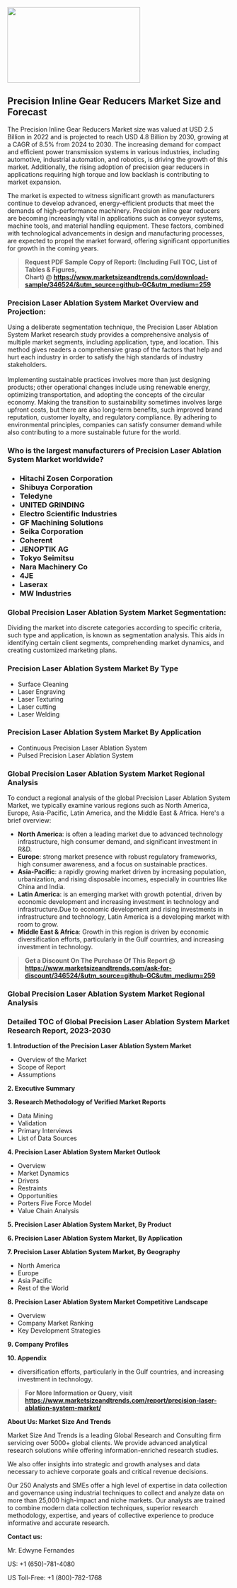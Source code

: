<p><img class="alignnone size-medium wp-image-20088" src="https://ffe5etoiles.com/wp-content/uploads/2024/12/MST1-300x171.png" alt="" width="300" height="171" /></p><h2>Precision Inline Gear Reducers Market Size and Forecast</h2><p>The Precision Inline Gear Reducers Market size was valued at USD 2.5 Billion in 2022 and is projected to reach USD 4.8 Billion by 2030, growing at a CAGR of 8.5% from 2024 to 2030. The increasing demand for compact and efficient power transmission systems in various industries, including automotive, industrial automation, and robotics, is driving the growth of this market. Additionally, the rising adoption of precision gear reducers in applications requiring high torque and low backlash is contributing to market expansion.</p><p>The market is expected to witness significant growth as manufacturers continue to develop advanced, energy-efficient products that meet the demands of high-performance machinery. Precision inline gear reducers are becoming increasingly vital in applications such as conveyor systems, machine tools, and material handling equipment. These factors, combined with technological advancements in design and manufacturing processes, are expected to propel the market forward, offering significant opportunities for growth in the coming years.</p></p><blockquote id="" class=""><strong>Request PDF Sample Copy of Report: (Including Full TOC, List of Tables &amp; Figures, Chart)&nbsp;@&nbsp;<strong><a href="https://www.marketsizeandtrends.com/download-sample/346524/&utm_source=github-GC&utm_medium=259" target="_blank">https://www.marketsizeandtrends.com/download-sample/346524/&utm_source=github-GC&utm_medium=259</a></strong></strong></blockquote><h3 id="" class="">Precision Laser Ablation System Market&nbsp;Overview and Projection:</h3><p id="" class="">Using a deliberate segmentation technique, the Precision Laser Ablation System Market research study provides a comprehensive analysis of multiple market segments, including application, type, and location. This method gives readers a comprehensive grasp of the factors that help and hurt each industry in order to satisfy the high standards of industry stakeholders. <br /> <br />Implementing sustainable practices involves more than just designing products; other operational changes include using renewable energy, optimizing transportation, and adopting the concepts of the circular economy. Making the transition to sustainability sometimes involves large upfront costs, but there are also long-term benefits, such improved brand reputation, customer loyalty, and regulatory compliance. By adhering to environmental principles, companies can satisfy consumer demand while also contributing to a more sustainable future for the world.</p><h3 id="" class="">Who is the largest manufacturers of&nbsp;Precision Laser Ablation System Market worldwide?</h3><h3 class=""><p><ul><li>Hitachi Zosen Corporation </li><li> Shibuya Corporation </li><li> Teledyne </li><li> UNITED GRINDING </li><li> Electro Scientific Industries </li><li> GF Machining Solutions </li><li> Seika Corporation </li><li> Coherent </li><li> JENOPTIK AG </li><li> Tokyo Seimitsu </li><li> Nara Machinery Co </li><li> 4JE </li><li> Laserax </li><li> MW Industries</li></ul></p></h3><h3 id="" class="">Global&nbsp;Precision Laser Ablation System Market Segmentation:</h3><p id="" class="">Dividing the market into discrete categories according to specific criteria, such type and application, is known as segmentation analysis. This aids in identifying certain client segments, comprehending market dynamics, and creating customized marketing plans.</p><h3 id="" class="">Precision Laser Ablation System Market&nbsp;By Type</h3><p><p><ul><li>Surface Cleaning</li><li> Laser Engraving</li><li> Laser Texturing</li><li> Laser cutting</li><li> Laser Welding</p></li></ul></p></p><h3 id="" class="">Precision Laser Ablation System Market&nbsp;By Application</h3><p class=""><p><ul><li>Continuous Precision Laser Ablation System</li><li> Pulsed Precision Laser Ablation System</li></ul></p></p><h3 id="" class="">Global Precision Laser Ablation System Market Regional Analysis</h3><p id="" class="">To conduct a regional analysis of the global Precision Laser Ablation System Market, we typically examine various regions such as North America, Europe, Asia-Pacific, Latin America, and the Middle East &amp; Africa. Here's a brief overview:</p><ul><li><strong>North America</strong>: is often a leading market due to advanced technology infrastructure, high consumer demand, and significant investment in R&amp;D.</li><li><strong>Europe</strong>: strong market presence with robust regulatory frameworks, high consumer awareness, and a focus on sustainable practices.</li><li><strong>Asia-Pacific</strong>: a rapidly growing market driven by increasing population, urbanization, and rising disposable incomes, especially in countries like China and India.</li><li><strong>Latin America</strong>: is an emerging market with growth potential, driven by economic development and increasing investment in technology and infrastructure.Due to economic development and rising investments in infrastructure and technology, Latin America is a developing market with room to grow.</li><li><strong>Middle East &amp; Africa</strong>: Growth in this region is driven by economic diversification efforts, particularly in the Gulf countries, and increasing investment in technology.</li></ul><blockquote id="" class=""><strong>Get a Discount On The Purchase Of This Report @ <strong><a href="https://www.marketsizeandtrends.com/ask-for-discount/346524/&utm_source=github-GC&utm_medium=259" target="_blank">https://www.marketsizeandtrends.com/ask-for-discount/346524/&utm_source=github-GC&utm_medium=259</a></strong></strong></blockquote><h3 id="" class="">Global Precision Laser Ablation System Market Regional Analysis</h3><h3 id="" class="">Detailed TOC of Global Precision Laser Ablation System Market Research Report, 2023-2030</h3><p id="" class=""><strong>1. Introduction of the Precision Laser Ablation System Market</strong></p><ul><li>Overview of the Market</li><li>Scope of Report</li><li>Assumptions</li></ul><p id="" class=""><strong>2. Executive Summary</strong></p><p id="" class=""><strong>3. Research Methodology of Verified Market Reports</strong></p><ul><li>Data Mining</li><li>Validation</li><li>Primary Interviews</li><li>List of Data Sources</li></ul><p id="" class=""><strong>4. Precision Laser Ablation System Market Outlook</strong></p><ul><li>Overview</li><li>Market Dynamics</li><li>Drivers</li><li>Restraints</li><li>Opportunities</li><li>Porters Five Force Model</li><li>Value Chain Analysis</li></ul><p id="" class=""><strong>5. Precision Laser Ablation System Market, By Product</strong></p><p id="" class=""><strong>6. Precision Laser Ablation System Market, By Application</strong></p><p id="" class=""><strong>7. Precision Laser Ablation System Market, By Geography</strong></p><ul><li>North America</li><li>Europe</li><li>Asia Pacific</li><li>Rest of the World</li></ul><p id="" class=""><strong>8. Precision Laser Ablation System Market Competitive Landscape</strong></p><ul><li>Overview</li><li>Company Market Ranking</li><li>Key Development Strategies</li></ul><p id="" class=""><strong>9. Company Profiles</strong></p><p id="" class=""><strong>10. Appendix</strong></p><ul><li>diversification efforts, particularly in the Gulf countries, and increasing investment in technology.</li></ul><blockquote id="" class=""><strong>For More Information or Query, visit <strong><strong><a href="https://www.marketsizeandtrends.com/report/precision-laser-ablation-system-market/" target="_blank">https://www.marketsizeandtrends.com/report/precision-laser-ablation-system-market/</a></strong></strong></strong></blockquote><p id="" class=""><strong>About Us: Market Size And Trends</strong></p><p id="" class="">Market Size And Trends is a leading Global Research and Consulting firm servicing over 5000+ global clients. We provide advanced analytical research solutions while offering information-enriched research studies.</p><p id="" class="">We also offer insights into strategic and growth analyses and data necessary to achieve corporate goals and critical revenue decisions.</p><p id="" class="">Our 250 Analysts and SMEs offer a high level of expertise in data collection and governance using industrial techniques to collect and analyze data on more than 25,000 high-impact and niche markets. Our analysts are trained to combine modern data collection techniques, superior research methodology, expertise, and years of collective experience to produce informative and accurate research.</p><p id="" class=""><strong>Contact us:</strong></p><p id="" class="">Mr. Edwyne Fernandes</p><p id="" class="">US: +1 (650)-781-4080</p><p id="" class="">US Toll-Free: +1 (800)-782-1768</p>
